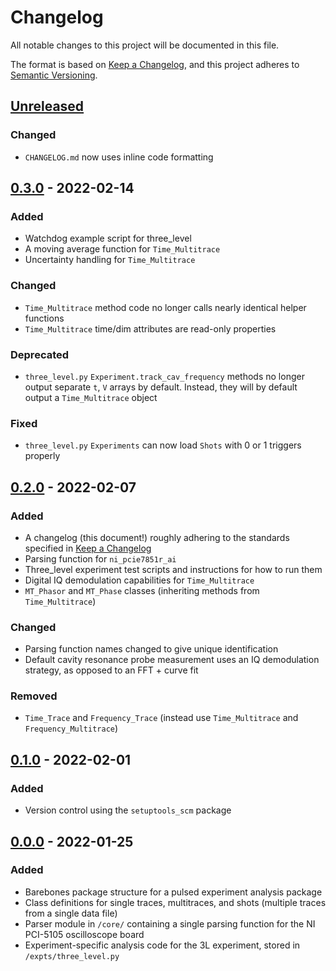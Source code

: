 # Changelog

All notable changes to this project will be documented in this file.

The format is based on [Keep a Changelog](https://keepachangelog.com/en/1.0.0/),
and this project adheres to [Semantic Versioning](https://semver.org/spec/v2.0.0.html).

## [Unreleased]

### Changed
- `CHANGELOG.md` now uses inline code formatting

## [0.3.0] - 2022-02-14

### Added
- Watchdog example script for three_level
- A moving average function for `Time_Multitrace`
- Uncertainty handling for `Time_Multitrace`

### Changed
- `Time_Multitrace` method code no longer calls nearly identical helper functions
- `Time_Multitrace` time/dim attributes are read-only properties

### Deprecated
- `three_level.py` `Experiment.track_cav_frequency` methods no longer output separate `t`, `V` arrays by default. Instead, they will by default output a `Time_Multitrace` object

### Fixed
- `three_level.py` `Experiments` can now load `Shots` with 0 or 1 triggers properly

## [0.2.0] - 2022-02-07

### Added

- A changelog (this document!) roughly adhering to the standards specified in [Keep a Changelog](https://keepachangelog.com/en/1.0.0/)
- Parsing function for `ni_pcie7851r_ai`
- Three_level experiment test scripts and instructions for how to run them
- Digital IQ demodulation capabilities for `Time_Multitrace`
- `MT_Phasor` and `MT_Phase` classes (inheriting methods from `Time_Multitrace`)

### Changed
- Parsing function names changed to give unique identification
- Default cavity resonance probe measurement uses an IQ demodulation strategy, as opposed to an FFT + curve fit

### Removed
- `Time_Trace` and `Frequency_Trace` (instead use `Time_Multitrace` and `Frequency_Multitrace`)

## [0.1.0] - 2022-02-01

### Added

- Version control using the `setuptools_scm` package

## [0.0.0] - 2022-01-25

### Added

- Barebones package structure for a pulsed experiment analysis package
- Class definitions for single traces, multitraces, and shots (multiple traces from a single data file)
- Parser module in `/core/` containing a single parsing function for the NI PCI-5105 oscilloscope board
- Experiment-specific analysis code for the 3L experiment, stored in `/expts/three_level.py`

[Unreleased]: https://github.com/dylan-j-young/thompson-pulsed/compare/v0.3.0...HEAD
[0.3.0]: https://github.com/dylan-j-young/thompson-pulsed/compare/v0.2.0...v0.3.0
[0.2.0]: https://github.com/dylan-j-young/thompson-pulsed/compare/v0.1.0...v0.2.0
[0.1.0]: https://github.com/dylan-j-young/thompson-pulsed/compare/v0.0.0...v0.1.0
[0.0.0]: https://github.com/dylan-j-young/thompson-pulsed/tree/v0.0.0